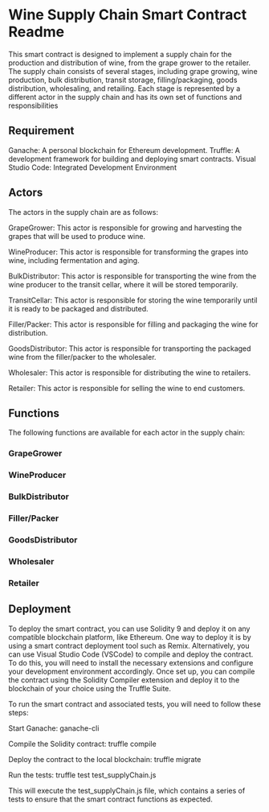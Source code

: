 # Wine Supply Chain Smart Contract Readme
This smart contract is designed to implement a supply chain for the production and distribution of wine, from the grape grower to the retailer. The supply chain consists of several stages, including grape growing, wine production, bulk distribution, transit storage, filling/packaging, goods distribution, wholesaling, and retailing. Each stage is represented by a different actor in the supply chain and has its own set of functions and responsibilities

## Requirement

Ganache: A personal blockchain for Ethereum development.
Truffle: A development framework for building and deploying smart contracts.
Visual Studio Code: Integrated Development Environment

## Actors
The actors in the supply chain are as follows:

  GrapeGrower: This actor is responsible for growing and harvesting the grapes that will be used to produce wine.
  
  WineProducer: This actor is responsible for transforming the grapes into wine, including fermentation and aging.
  
  BulkDistributor: This actor is responsible for transporting the wine from the wine producer to the transit cellar, where it will be stored temporarily.
  
  TransitCellar: This actor is responsible for storing the wine temporarily until it is ready to be packaged and distributed.
  
  Filler/Packer: This actor is responsible for filling and packaging the wine for distribution.
  
  GoodsDistributor: This actor is responsible for transporting the packaged wine from the filler/packer to the wholesaler.
  
  Wholesaler: This actor is responsible for distributing the wine to retailers.
  
  Retailer: This actor is responsible for selling the wine to end customers.

## Functions

The following functions are available for each actor in the supply chain:

### GrapeGrower



### WineProducer


### BulkDistributor


### Filler/Packer


### GoodsDistributor


### Wholesaler


### Retailer


## Deployment
To deploy the smart contract, you can use Solidity 9 and deploy it on any compatible blockchain platform, like Ethereum. One way to deploy it is by using a smart contract deployment tool such as Remix. Alternatively, you can use Visual Studio Code (VSCode) to compile and deploy the contract. To do this, you will need to install the necessary extensions and configure your development environment accordingly. Once set up, you can compile the contract using the Solidity Compiler extension and deploy it to the blockchain of your choice using the Truffle Suite.

To run the smart contract and associated tests, you will need to follow these steps:

Start Ganache: ganache-cli

Compile the Solidity contract: truffle compile

Deploy the contract to the local blockchain: truffle migrate

Run the tests: truffle test test_supplyChain.js

This will execute the test_supplyChain.js file, which contains a series of tests to ensure that the smart contract functions as expected.

